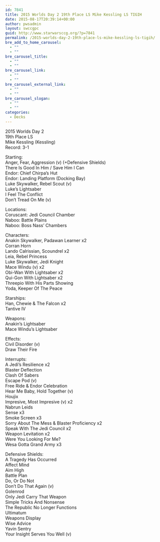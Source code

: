 ```yaml
---
id: 7841
title: 2015 Worlds Day 2 19th Place LS Mike Kessling LS TIGIH
date: 2015-08-17T20:39:14+00:00
author: pwsadmin
layout: swccgpc
guid: http://www.starwarsccg.org/?p=7841
permalink: /2015-worlds-day-2-19th-place-ls-mike-kessling-ls-tigih/
bre_add_to_home_carousel:
  - ""
  - ""
bre_carousel_title:
  - ""
  - ""
bre_carousel_link:
  - ""
  - ""
bre_carousel_external_link:
  - ""
  - ""
bre_carousel_slogan:
  - ""
  - ""
categories:
  - Decks
---
```

2015 Worlds Day 2  
19th Place LS  
Mike Kessling (Kessling)  
Record: 3-1

Starting:  
Anger, Fear, Aggression (v) (+Defensive Shields)  
There Is Good In Him / Save Him I Can  
Endor: Chief Chirpa&#8217;s Hut  
Endor: Landing Platform (Docking Bay)  
Luke Skywalker, Rebel Scout (v)  
Luke&#8217;s Lightsaber  
I Feel The Conflict  
Don&#8217;t Tread On Me (v)

Locations:  
Coruscant: Jedi Council Chamber  
Naboo: Battle Plains  
Naboo: Boss Nass&#8217; Chambers

Characters:  
Anakin Skywalker, Padawan Learner x2  
Corran Horn  
Lando Calrissian, Scoundrel x2  
Leia, Rebel Princess  
Luke Skywalker, Jedi Knight  
Mace Windu (v) x2  
Obi-Wan With Lightsaber x2  
Qui-Gon With Lightsaber x2  
Threepio With His Parts Showing  
Yoda, Keeper Of The Peace

Starships:  
Han, Chewie & The Falcon x2  
Tantive IV

Weapons:  
Anakin&#8217;s Lightsaber  
Mace Windu&#8217;s Lightsaber

Effects:  
Civil Disorder (v)  
Draw Their Fire

Interrupts:  
A Jedi&#8217;s Resilience x2  
Blaster Deflection  
Clash Of Sabers  
Escape Pod (v)  
Free Ride & Endor Celebration  
Hear Me Baby, Hold Together (v)  
Houjix  
Impresive, Most Impresive (v) x2  
Nabrun Leids  
Sense x3  
Smoke Screen x3  
Sorry About The Mess & Blaster Proficiency x2  
Speak With The Jedi Council x2  
Weapon Levitation x2  
Were You Looking For Me?  
Wesa Gotta Grand Army x3

Defensive Shields:  
A Tragedy Has Occurred  
Affect Mind  
Aim High  
Battle Plan  
Do, Or Do Not  
Don&#8217;t Do That Again (v)  
Golenrod  
Only Jedi Carry That Weapon  
Simple Tricks And Nonsense  
The Republic No Longer Functions  
Ultimatum  
Weapons Display  
Wise Advice  
Yavin Sentry  
Your Insight Serves You Well (v)